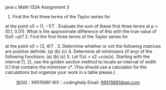 java c
Math 132A Assignment 3 
1. Find the first three terms of the Taylor series for

at the point x0 = (1, −1)T . Evaluate the sum of these first three terms at p = (0.1, 0.01). What is the approximate difference of this with the true value of f(x0 +p)?
2. Find the first three terms of the Taylor series for

at the point x0 = (3, 4)T .
3. Determine whether or not the following matrices are positive definite:
(a) (b) 
(c) 
4. Determine all minimizers (if any) of the following functions:
(a) 
(b) 
(c) 
5. Let f(x) = x2 +cos(x). Starting with the interval [1, 2], use the golden section method to locate an interval of width 0.1 that contains the minimizer x*.
(You should use a calculator for the calculations but organize your work in a table please.)









         
加QQ：99515681  WX：codinghelp  Email: 99515681@qq.com
